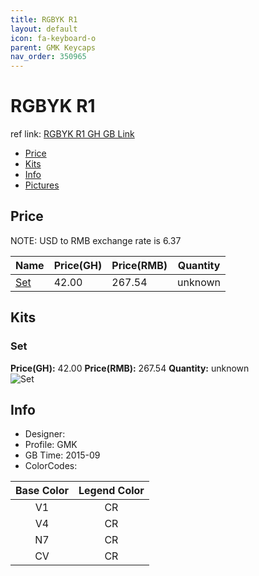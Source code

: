 ```yaml
---
title: RGBYK R1
layout: default
icon: fa-keyboard-o
parent: GMK Keycaps
nav_order: 350965
---
```


# RGBYK R1

ref link: [RGBYK R1 GH GB Link](https://geekhack.org/index.php?topic=73626.0)

* [Price](#price)
* [Kits](#kits)
* [Info](#info)
* [Pictures](#pictures)


## Price  
NOTE: USD to RMB exchange rate is 6.37

| Name          | Price(GH)    |  Price(RMB) | Quantity |
| ------------- | ------------ |  ---------- | -------- |
|[Set](#set)|42.00|267.54|unknown|


## Kits
### Set
**Price(GH):** 42.00    **Price(RMB):** 267.54    **Quantity:** unknown  
<img src="{{ 'assets/images/gmk-keycaps/rgbyk/kits_pics/set.png' | relative_url }}" alt="Set" class="image featured">


## Info
* Designer: 
* Profile: GMK 
* GB Time: 2015-09
* ColorCodes:  

|Base Color      | Legend Color
| :-------------: | :------------:
|V1|CR
|V4|CR
|N7|CR
|CV|CR
